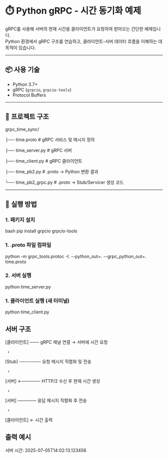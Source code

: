 # ⏱️ Python gRPC - 시간 동기화 예제

gRPC를 사용해 서버의 현재 시간을 클라이언트가 요청하여 받아오는 간단한 예제입니다.  
Python 환경에서 gRPC 구조를 연습하고, 클라이언트-서버 데이터 흐름을 이해하는 데 목적이 있습니다.

---

## 📦 사용 기술

- Python 3.7+
- gRPC (`grpcio`, `grpcio-tools`)
- Protocol Buffers

---
## 🧱 프로젝트 구조

grpc_time_sync/

├── time.proto # gRPC 서비스 및 메시지 정의

├── time_server.py # gRPC 서버

├── time_client.py # gRPC 클라이언트

├── time_pb2.py # .proto → Python 변환 결과

└── time_pb2_grpc.py # .proto → Stub/Servicer 생성 코드


---

## 🚀 실행 방법

### 1. 패키지 설치

bash
pip install grpcio grpcio-tools

### 1. .proto 파일 컴파일
python -m grpc_tools.protoc -I. --python_out=. --grpc_python_out=. time.proto

### 2. 서버 실행
python time_server.py

### 1. 클라이언트 실행 (새 터미널)
python time_client.py

## 서버 구조
[클라이언트] ─── gRPC 채널 연결 → 서버에 시간 요청

     ↓

[Stub] ─────── 요청 메시지 직렬화 및 전송

     ↓

[서버] ←────── HTTP/2 수신 후 현재 시간 생성

     ↓

[서버] ────── 응답 메시지 직렬화 후 전송

     ↓
     
[클라이언트] ← 시간 출력

## 출력 예시
서버 시간: 2025-07-05T14:02:13.123456